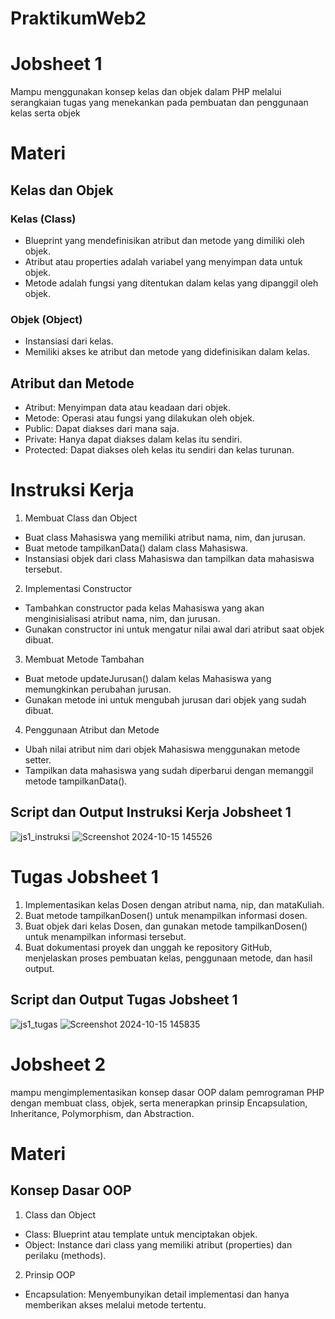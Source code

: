# PraktikumWeb2
# Jobsheet 1
Mampu menggunakan konsep kelas dan objek dalam PHP melalui serangkaian tugas yang menekankan pada pembuatan dan penggunaan kelas serta objek
# Materi
## Kelas dan Objek
### Kelas (Class)
- Blueprint yang mendefinisikan atribut dan metode yang dimiliki oleh objek.
- Atribut atau properties adalah variabel yang menyimpan data untuk objek.
- Metode adalah fungsi yang ditentukan dalam kelas yang dipanggil oleh objek.
### Objek (Object)
- Instansiasi dari kelas.
- Memiliki akses ke atribut dan metode yang didefinisikan dalam kelas.
## Atribut dan Metode
- Atribut: Menyimpan data atau keadaan dari objek.
- Metode: Operasi atau fungsi yang dilakukan oleh objek.
- Public: Dapat diakses dari mana saja.
- Private: Hanya dapat diakses dalam kelas itu sendiri.
- Protected: Dapat diakses oleh kelas itu sendiri dan kelas turunan.
# Instruksi Kerja
1. Membuat Class dan Object
- Buat class Mahasiswa yang memiliki atribut nama, nim, dan jurusan.
- Buat metode tampilkanData() dalam class Mahasiswa.
- Instansiasi objek dari class Mahasiswa dan tampilkan data mahasiswa tersebut.
2. Implementasi Constructor
- Tambahkan constructor pada kelas Mahasiswa yang akan menginisialisasi atribut nama, nim, dan jurusan.
- Gunakan constructor ini untuk mengatur nilai awal dari atribut saat objek dibuat.
3. Membuat Metode Tambahan
- Buat metode updateJurusan() dalam kelas Mahasiswa yang memungkinkan perubahan jurusan.
- Gunakan metode ini untuk mengubah jurusan dari objek yang sudah dibuat.
4. Penggunaan Atribut dan Metode
- Ubah nilai atribut nim dari objek Mahasiswa menggunakan metode setter.
- Tampilkan data mahasiswa yang sudah diperbarui dengan memanggil metode tampilkanData().
## Script dan Output Instruksi Kerja Jobsheet 1
![js1_instruksi](https://github.com/user-attachments/assets/eb2a84b3-5259-4455-aa58-6b2a946613b8)
![Screenshot 2024-10-15 145526](https://github.com/user-attachments/assets/37b652e1-a86e-47e6-b45f-f997093010de)
# Tugas Jobsheet 1
1. Implementasikan kelas Dosen dengan atribut nama, nip, dan mataKuliah.
2. Buat metode tampilkanDosen() untuk menampilkan informasi dosen.
3. Buat objek dari kelas Dosen, dan gunakan metode tampilkanDosen() untuk menampilkan informasi tersebut.
4. Buat dokumentasi proyek dan unggah ke repository GitHub, menjelaskan proses
pembuatan kelas, penggunaan metode, dan hasil output.
## Script dan Output Tugas Jobsheet 1
![js1_tugas](https://github.com/user-attachments/assets/ea4731c7-077d-403f-876e-3b2c32ce7489)
![Screenshot 2024-10-15 145835](https://github.com/user-attachments/assets/c93169bf-0def-42c8-8f35-c681d58fac21)

# Jobsheet 2
mampu mengimplementasikan konsep dasar OOP dalam pemrograman PHP dengan membuat class, objek, serta menerapkan prinsip Encapsulation, Inheritance, Polymorphism, dan Abstraction.
# Materi
## Konsep Dasar OOP
1. Class dan Object
- Class: Blueprint atau template untuk menciptakan objek.
- Object: Instance dari class yang memiliki atribut (properties) dan perilaku (methods).
2. Prinsip OOP
- Encapsulation: Menyembunyikan detail implementasi dan hanya memberikan akses melalui metode tertentu.
